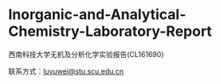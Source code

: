 # Inorganic-and-Analytical-Chemistry-Laboratory-Report
西南科技大学无机及分析化学实验报告(CL161690)

联系方式：luyuwei@stu.scu.edu.cn
